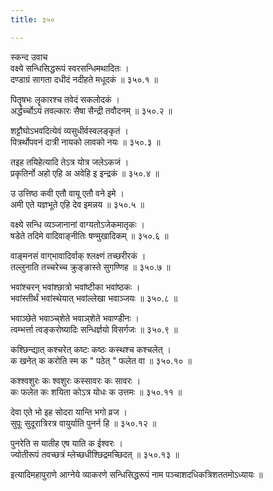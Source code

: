 ```yaml
---
title: ३५०

---
```

स्कन्द उवाच  
वक्ष्ये सन्धिसिद्धरूपं स्वरसन्धिमथादितः ।  
दण्डाग्रं सागता दधीदं नदीहते मधूदकं ॥ ३५०.१ ॥  
  
पितॄषभः लॄकारश्च तवेदं सकलोदकं ।  
अर्द्धर्च्चोऽयं तवल्कारः सैषा सैन्द्री तवौदनम् ॥ ३५०.२ ॥  
  
शट्टौघोऽभवदित्येवं व्यसुधीर्वस्वलङ्कृतं ।  
पित्रर्थोपवनं दात्री नायको लावको नयः ॥ ३५०.३ ॥  
  
तइह तयिहेत्यादि तेऽत्र योत्र जलेऽकजं ।  
प्रकृतिर्नो अहो एहि अ अवेहि इ इन्द्रकं ॥ ३५०.४ ॥  
  
उ उत्तिष्ठ कवी एतौ वायू एतौ वने इमे ।  
अमी एते यज्ञभूते एहि देव इमन्नय ॥ ३५०.५ ॥  
  
वक्ष्ये सन्धि व्यञ्जानानां वाग्यतोऽजेकमातृकः ।  
षडेते तदिमे वादिवाङ्‌नीतिः षण्मुखादिकम् ॥ ३५०.६ ॥  
  
वाङ्‌मनसं वाग्‌भावादिर्वाक् श्लक्ष्णं तच्छरीरकं ।  
तल्लुनाति तच्चरेच्च क्रुङ्‌ङास्ते सुगण्णिह ॥ ३५०.७ ॥  
  
भवांश्चरन् भवांश्छात्रो भवांष्टीका भवांष्ठकः ।  
भवांस्तीर्थं भवांस्थेयात् भवांल्लेखा भवाञ्जयः ॥ ३५०.८ ॥  
  
भवाञ्छेते भवाञ्च्‌शेते भवाञ्‌शेते भवाण्डीनः ।  
त्वम्भर्त्ता त्वङ्करोष्यादिः सन्धिर्ज्ञयो विसर्गजः ॥ ३५०.९ ॥  
  
कश्छिन्द्यात् कश्चरेत् कष्टः कष्ठः कस्थश्च कश्चलेत् ।  
क खनेत् क करोति स्म क " पठेत् " फलेत वा ॥ ३५०.१० ॥  
  
कश्श्वशुरः कः श्वशुरः कस्सावरः कः सावरः ।  
कः फलेत कः शयिता कोऽत्र योधः क उत्तमः ॥ ३५०.११ ॥  
  
देवा एते भो इह सोदरा यान्ति भगो व्रज ।  
सुपूः सुदूरात्रिरत्र वायुर्याति पुनर्न हि ॥ ३५०.१२ ॥  
  
पुनरेति स यातीह एष याति क ईश्वरः ।  
ज्योतीरूपं तवच्छत्रं म्लेच्छधीश्छिद्रमच्छिदत् ॥ ३५०.१३ ॥  
  
इत्यादिमहापुराणे आग्नेये व्याकरणे सन्धिसिद्धरूपं नाम पञ्चाशदधिकत्रिशततमोऽध्यायः ॥